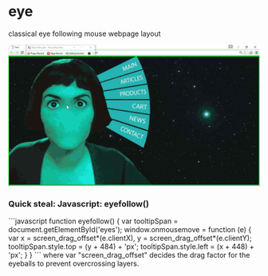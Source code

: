 <h1>eye</h1>
classical eye following mouse webpage layout

![Alt Text](https://github.com/SujithSizon/eye/raw/master/screensht.gif)

<h3>Quick steal: Javascript: eyefollow()</h3>
```javascript
function eyefollow() {
	var tooltipSpan = document.getElementById('eyes');
	window.onmousemove = function (e) {
    var x = screen_drag_offset*(e.clientX), 
    y = screen_drag_offset*(e.clientY);
    tooltipSpan.style.top = (y + 484) + 'px';
    tooltipSpan.style.left = (x + 448) + 'px';
	}	
}
```
where var "screen_drag_offset" decides the drag factor for the eyeballs to prevent overcrossing layers.
